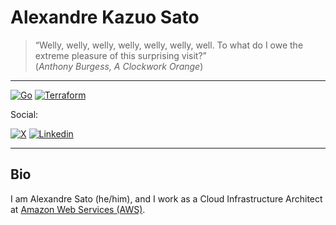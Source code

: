 # Alexandre Kazuo Sato

>    “Welly, welly, welly, welly, welly, welly, well. To what do I owe the extreme pleasure of this surprising visit?”\
>   (_Anthony Burgess, A Clockwork Orange_)

---

[![Go][Go]][Go-url] [![Terraform][Terraform]][Terraform-url] 

Social:

[![X][X]][X-url] [![Linkedin][Linkedin]][Linkedin-url] 


---
## Bio

I am Alexandre Sato (he/him), and I work as a Cloud Infrastructure Architect at [Amazon Web Services (AWS)](https://aws.amazon.com).

<!-- MARKDOWN LINKS & IMAGES -->

[Go]: https://img.shields.io/badge/Go-00ADD8?style=for-the-badge&logo=go&logoColor=white
[Go-url]: https://go.dev/
[Terraform]: https://img.shields.io/badge/Terraform-844FBA?style=for-the-badge&logo=terraform&logoColor=white
[Terraform-url]: https://www.terraform.io/
[X]: https://img.shields.io/badge/X-000000?style=for-the-badge&logo=X&logoColor=white
[X-url]: https://x.com/akzsato.br
[Linkedin]: https://img.shields.io/badge/LinkedIn-005FAD?style=for-the-badge&logo=linkedin&logoColor=white
[Linkedin-url]: https://www.linkedin.com/in/alexandresato

